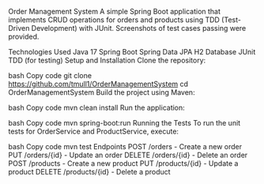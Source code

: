 Order Management System
A simple Spring Boot application that implements CRUD operations for orders and products using TDD (Test-Driven Development) with JUnit.
Screenshots of test cases passing were provided.

Technologies Used
Java 17
Spring Boot
Spring Data JPA
H2 Database
JUnit TDD (for testing)
Setup and Installation
Clone the repository:

bash
Copy code
git clone https://github.com/tmull1/OrderManagementSystem
cd OrderManagementSystem
Build the project using Maven:

bash
Copy code
mvn clean install
Run the application:

bash
Copy code
mvn spring-boot:run
Running the Tests
To run the unit tests for OrderService and ProductService, execute:

bash
Copy code
mvn test
Endpoints
POST /orders - Create a new order
PUT /orders/{id} - Update an order
DELETE /orders/{id} - Delete an order
POST /products - Create a new product
PUT /products/{id} - Update a product
DELETE /products/{id} - Delete a product
